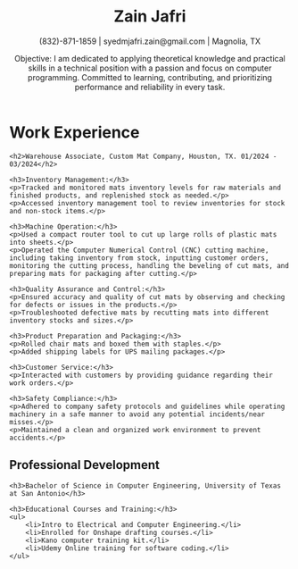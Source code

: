<!DOCTYPE html>
<html lang="en">
<head>
    <meta charset="UTF-8">
    <meta name="viewport" content="width=device-width, initial-scale=1.0">
    <title>Zain Jafri's Resume</title>
    <link rel="stylesheet" href="style.css">
</head>
<body>

<header>
    <h1>Zain Jafri</h1>
    <p>(832)-871-1859 | syedmjafri.zain@gmail.com | Magnolia, TX</p>
    <p>Objective: I am dedicated to applying theoretical knowledge and practical skills in a technical position with a passion and focus on computer programming. Committed to learning, contributing, and prioritizing performance and reliability in every task.</p>
</header>

<main>
    <h1>Work Experience</h1>

    <h2>Warehouse Associate, Custom Mat Company, Houston, TX. 01/2024 - 03/2024</h2>

    <h3>Inventory Management:</h3>
    <p>Tracked and monitored mats inventory levels for raw materials and finished products, and replenished stock as needed.</p>
    <p>Accessed inventory management tool to review inventories for stock and non-stock items.</p>

    <h3>Machine Operation:</h3>
    <p>Used a compact router tool to cut up large rolls of plastic mats into sheets.</p>
    <p>Operated the Computer Numerical Control (CNC) cutting machine, including taking inventory from stock, inputting customer orders, monitoring the cutting process, handling the beveling of cut mats, and preparing mats for packaging after cutting.</p>

    <h3>Quality Assurance and Control:</h3>
    <p>Ensured accuracy and quality of cut mats by observing and checking for defects or issues in the products.</p>
    <p>Troubleshooted defective mats by recutting mats into different inventory stocks and sizes.</p>

    <h3>Product Preparation and Packaging:</h3>
    <p>Rolled chair mats and boxed them with staples.</p>
    <p>Added shipping labels for UPS mailing packages.</p>

    <h3>Customer Service:</h3>
    <p>Interacted with customers by providing guidance regarding their work orders.</p>

    <h3>Safety Compliance:</h3>
    <p>Adhered to company safety protocols and guidelines while operating machinery in a safe manner to avoid any potential incidents/near misses.</p>
    <p>Maintained a clean and organized work environment to prevent accidents.</p>
</main>

<section>
    <h1>Professional Development</h1>

    <h3>Bachelor of Science in Computer Engineering, University of Texas at San Antonio</h3>

    <h3>Educational Courses and Training:</h3>
    <ul>
        <li>Intro to Electrical and Computer Engineering.</li>
        <li>Enrolled for Onshape drafting courses.</li>
        <li>Kano computer training kit.</li>
        <li>Udemy Online training for software coding.</li>
    </ul>
</section>

</body>
</html>
